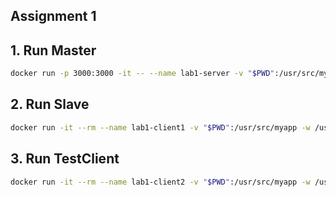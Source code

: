 ## Assignment 1



## 1. Run Master

```bash
docker run -p 3000:3000 -it -- --name lab1-server -v "$PWD":/usr/src/myapp -w /usr/src/myapp ubuntu-python3.6-rocksdb-grpc:1.0 python3.6 server.py

```


## 2. Run Slave 

```bash
docker run -it --rm --name lab1-client1 -v "$PWD":/usr/src/myapp -w /usr/src/myapp ubuntu-python3.6-rocksdb-grpc:1.0 python3.6 client.py 192.168.0.1

```

## 3. Run TestClient

```bash
docker run -it --rm --name lab1-client2 -v "$PWD":/usr/src/myapp -w /usr/src/myapp ubuntu-python3.6-rocksdb-grpc:1.0 python3.6 TestClient.py 192.168.0.1
```
